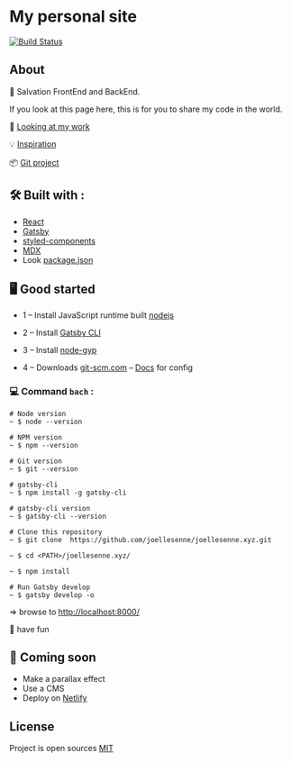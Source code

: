 # My personal site
  
  [![Build Status](https://travis-ci.com/joellesenne/joellesenne.xyz.svg?token=grPssqD9gpHqh7fqn8Ep&branch=master)](https://travis-ci.com/joellesenne/joellesenne.xyz)

## About

👋 Salvation FrontEnd and BackEnd.

If you look at this page here,
this is for you to share my code in the world.

👀 [Looking at my work](https://joellesenne.xyz)

💡 [Inspiration](https://www.lekoarts.de/en/)

📦 [Git project](https://github.com/joellesenne/joellesenne.xyz)

## 🛠 Built with :

- [React](https://reactjs.org/)
- [Gatsby](https://www.gatsbyjs.org/)
- [styled-components](https://www.styled-components.com/)
- [MDX](https://mdxjs.com/)
- Look [package.json](package.json)

## 🖥 Good started

- 1 – Install JavaScript runtime built [nodejs](https://nodejs.org/en/)
- 2 – Install [Gatsby CLI](https://www.gatsbyjs.org/packages/gatsby-cli/)
- 3 – Install [node-gyp](https://github.com/nodejs/node-gyp#installation)

- 4 – Downloads [git-scm.com](https://git-scm.com/downloads) – [Docs](https://git-scm.com/docs) for config

### 💻 Command `bach` :
``` 
# Node version
~ $ node --version

# NPM version
~ $ npm --version

# Git version
~ $ git --version

# gatsby-cli
~ $ npm install -g gatsby-cli

# gatsby-cli version
~ $ gatsby-cli --version

# Clone this repository
~ $ git clone  https://github.com/joellesenne/joellesenne.xyz.git

~ $ cd <PATH>/joellesenne.xyz/

~ $ npm install

# Run Gatsby develop
~ $ gatsby develop -o
```

=> browse to [http://localhost:8000/](http://localhost:8000/)

🎉 have fun

## 🚧 Coming soon

- Make a parallax effect
- Use a CMS
- Deploy on [Netlify](https://www.netlifycms.org/)


## License

Project is open sources [MIT](LICENSE)
